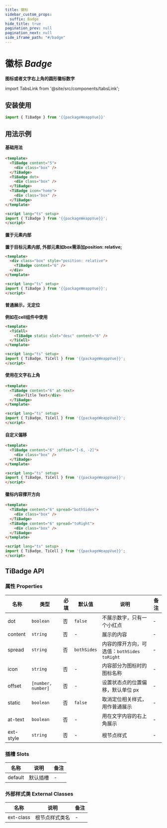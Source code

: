 ```yaml
---
title: 徽标
sidebar_custom_props:
  suffix: Badge
hide_title: true
pagination_prev: null
pagination_next: null
side_iframe_path: "#/badge"
---
```


# 徽标 _Badge_
**图标或者文字右上角的圆形徽标数字**

import TabsLink from '@site/src/components/tabsLink';

<TabsLink id="tibadge-api" />

## 安装使用
```typescript showLineNumbers
import { TiBadge } from '{{packageWeappVue}}'
```

## 用法示例

#### 基础用法
```html showLineNumbers
<template>
  <TiBadge content="5">
    <div class="box" /> 
  </TiBadge>
  <TiBadge dot>
    <div class="box" />
  </TiBadge>
  <TiBadge icon="home">
    <div class="box" />
  </TiBadge>
</template>

<script lang="ts" setup>
import { TiBadge } from '{{packageWeappVue}}';
</script>
```
#### 置于元素内部
**置于目标元素内部, 外部元素如box需添加position: relative;**
```html showLineNumbers
<template>
  <div class="box" style="position: relative">
    <TiBadge content="6" />
  </div>
</template>

<script lang="ts" setup>
import { TiBadge } from '{{packageWeappVue}}';
</script>
```
#### 普通展示，无定位
**例如在cell组件中使用**
```html showLineNumbers
<template>
  <TiCell>
    <TiBadge static slot="desc" content="6" />
  </TiCell>
</template>

<script lang="ts" setup>
import { TiBadge, TiCell } from '{{packageWeappVue}}';
</script>
```
#### 使用在文字右上角
```html showLineNumbers
<template>
  <TiBadge content="6" at-text>
    <div>Title Text</div>
  </TiBadge>
</template>

<script lang="ts" setup>
import { TiBadge, TiCell } from '{{packageWeappVue}}';
</script>
```
#### 自定义偏移
```html showLineNumbers
<template>
  <TiBadge content="6" :offset="[-6, -2]">
    <div class="box" />
  </TiBadge>
</template>

<script lang="ts" setup>
import { TiBadge, TiCell } from '{{packageWeappVue}}';
</script>
```
#### 徽标内容撑开方向
```html showLineNumbers
<template>
  <TiBadge content="6" spread="bothSides">
    <div class="box" />
  </TiBadge>
  <TiBadge content="6" spread="toRight">
    <div class="box" />
  </TiBadge>
</template>

<script lang="ts" setup>
import { TiBadge, TiCell } from '{{packageWeappVue}}';
</script>
```
## TiBadge API
### 属性 **Properties**

| 名称     | 类型               | 必填 | 默认值    | 说明                                       | 备注 |
| -------- | ------------------ | ---- | --------- | ------------------------------------------ | ---- |
| dot      | `boolean`          | 否   | `false`     | 不展示数字，只有一个小红点                 | -    |
| content  | `string`           | 否   | -         | 展示的内容                                 | -    |
| spread   | `string`           | 否   | `bothSides` | 内容的撑开方向，可选值：`bothSides` `toRight` | -    |
| icon     | `string`           | 否   | -         | 内容部分为图标时的图标名称                 | -    |
| offset   | `[number, number]` | 否   | -         | 设置状态点的位置偏移，默认单位 px          | -    |
| static   | `boolean`          | 否   | `false`     | 取消定位相关样式，用作普通展示             | -    |
| at-text   | `boolean`          | 否   | -         | 用在文字内容的右上角展示                   | -    |
| ext-style | `string`           | 否   | -         | 根节点样式                                 | -    |

### 插槽 **Slots**

| 名称    | 说明     | 备注 |
| ------- | -------- | ---- |
| default | 默认插槽 | -    |

### 外部样式类 **External Classes**

| 名称     | 说明           | 备注 |
| -------- | -------------- | ---- |
| ext-class | 根节点样式类名 | -    |
